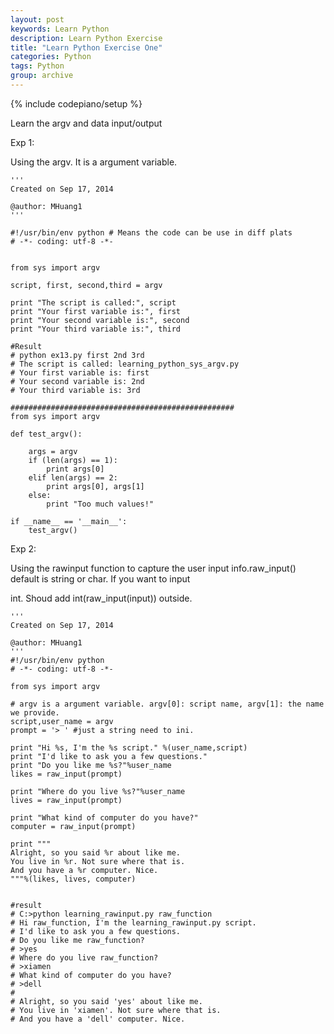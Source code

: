 ```yaml
---
layout: post
keywords: Learn Python
description: Learn Python Exercise
title: "Learn Python Exercise One"
categories: Python
tags: Python
group: archive
---
```


{% include codepiano/setup %}

Learn the argv and data input/output

Exp 1:

Using the argv. It is a argument variable. 

    
    '''
    Created on Sep 17, 2014
    
    @author: MHuang1
    '''
    
    #!/usr/bin/env python # Means the code can be use in diff plats
    # -*- coding: utf-8 -*- 
    
    
    from sys import argv
    
    script, first, second,third = argv
    
    print "The script is called:", script
    print "Your first variable is:", first
    print "Your second variable is:", second
    print "Your third variable is:", third
    
    #Result
    # python ex13.py first 2nd 3rd
    # The script is called: learning_python_sys_argv.py
    # Your first variable is: first
    # Your second variable is: 2nd
    # Your third variable is: 3rd

    ##################################################
    from sys import argv
    
    def test_argv():
        
        args = argv
        if (len(args) == 1):
            print args[0]
        elif len(args) == 2:
            print args[0], args[1]
        else:
            print "Too much values!"
            
    if __name__ == '__main__':
        test_argv()
    
    
Exp 2:

Using the rawinput function to capture the user input info.raw_input() default is string or char. If you want to input

int. Shoud add int(raw_input(input)) outside.

    '''
    Created on Sep 17, 2014
    
    @author: MHuang1
    '''
    #!/usr/bin/env python
    # -*- coding: utf-8 -*-
    
    from sys import argv
    
    # argv is a argument variable. argv[0]: script name, argv[1]: the name we provide.
    script,user_name = argv
    prompt = '> ' #just a string need to ini.
    
    print "Hi %s, I'm the %s script." %(user_name,script)
    print "I'd like to ask you a few questions."
    print "Do you like me %s?"%user_name
    likes = raw_input(prompt)
    
    print "Where do you live %s?"%user_name
    lives = raw_input(prompt)
    
    print "What kind of computer do you have?"
    computer = raw_input(prompt)
    
    print """
    Alright, so you said %r about like me.
    You live in %r. Not sure where that is.
    And you have a %r computer. Nice.
    """%(likes, lives, computer)
    
    
    #result
    # C:>python learning_rawinput.py raw_function
    # Hi raw_function, I'm the learning_rawinput.py script.
    # I'd like to ask you a few questions.
    # Do you like me raw_function?
    # >yes
    # Where do you live raw_function?
    # >xiamen
    # What kind of computer do you have?
    # >dell
    # 
    # Alright, so you said 'yes' about like me.
    # You live in 'xiamen'. Not sure where that is.
    # And you have a 'dell' computer. Nice.

